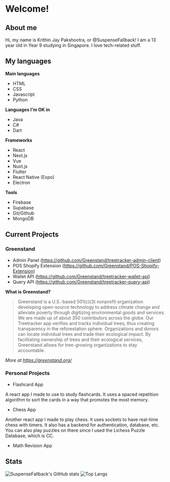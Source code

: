 # Welcome!

## About me

Hi, my name is Krithin Jay Pakshootra, or @SuspenseFallback! I am a 13 year old in Year 9 studying in Singapore. I love tech-related stuff.

## My languages

**Main languages**

- HTML
- CSS
- Javascript
- Python

**Languages I'm OK in**

- Java
- C#
- Dart

**Frameworks**

- React
- Next.js
- Vue
- Nuxt.js
- Flutter
- React Native (Expo)
- Electron

**Tools**

- Firebase
- Supabase
- Git/Github
- MongoDB

## Current Projects

### Greenstand

- Admin Panel (https://github.com/Greenstand/treetracker-admin-client)
- POS Shopify Extension (https://github.com/Greenstand/POS-Shopify-Extension)
- Wallet API (https://github.com/Greenstand/treetracker-wallet-api)
- Query API (https://github.com/Greenstand/treetracker-query-api)

**What is Greenstand?**

> Greenstand is a U.S.-based 501(c)(3) nonprofit organization developing open-source technology to address climate change and alleviate poverty through digitizing environmental goods and services. We are made up of about 350 contributors across the globe. Our Treetracker app verifies and tracks individual trees, thus creating transparency in the reforestation sphere. Organizations and donors can locate individual trees and trade their ecological impact. By facilitating ownership of trees and their ecological services, Greenstand allows for tree-growing organizations to stay accountable. 

*More at https://greenstand.org/*

### Personal Projects

- Flashcard App

A react app I made to use to study flashcards. It uses a spaced repetition algorithm to sort the cards in a way that promotes the most memory.

- Chess App

Another react app I made to play chess. It uses sockets to have real-time chess with timers. It also has a backend for authentication, database, etc. You can also play puzzles on there since I used the Lichess Puzzle Database, which is CC.

- Math Revision App

## Stats

![SuspenseFallback's GitHub stats](https://github-readme-stats.vercel.app/api?username=suspensefallback&show_icons=true&theme=radical)
![Top Langs](https://github-readme-stats.vercel.app/api/top-langs/?username=suspensefallback&show_icons=true&theme=radical&layout=donut)

<!---
SuspenseFallback/SuspenseFallback is a ✨ special ✨ repository because its `README.md` (this file) appears on your GitHub profile.
You can click the Preview link to take a look at your changes.
--->
